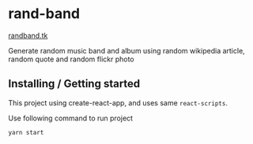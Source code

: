 # rand-band

[randband.tk](http://randband.tk/)

Generate random music band and album using random wikipedia article, random quote and random flickr photo


## Installing / Getting started

This project using create-react-app, and uses same `react-scripts`. 

Use following command to run project

```
yarn start
```
